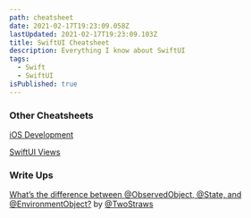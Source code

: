 ```yaml
---
path: cheatsheet
date: 2021-02-17T19:23:09.058Z
lastUpdated: 2021-02-17T19:23:09.103Z
title: SwiftUI Cheatsheet
description: Everything I know about SwiftUI
tags:
  - Swift
  - SwiftUI
isPublished: true
---
```

### Other Cheatsheets
[iOS Development](https://marcusmth.com/ios-development-favorites/)

[SwiftUI Views](https://marcusmth.com/swiftui-views/)

### Write Ups
[What’s the difference between @ObservedObject, @State, and @EnvironmentObject?](https://www.hackingwithswift.com/quick-start/swiftui/whats-the-difference-between-observedobject-state-and-environmentobject) by [@TwoStraws](https://twitter.com/twostraws?s=20)